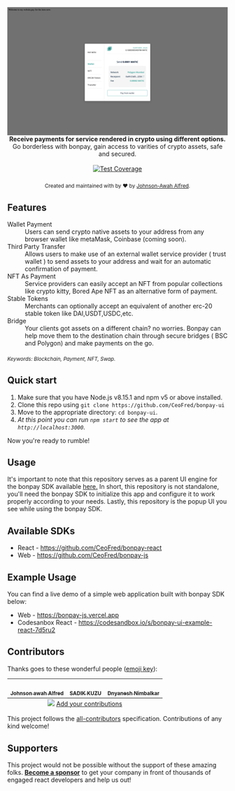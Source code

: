 <img src="https://github.com/CeoFred/bonpay-ui/blob/main/demo.png" alt="bonpay banner" align="center" />

<br />

<div align="center"><strong>Receive payments for service rendered in crypto using different options.</strong></div>
<div align="center">Go borderless with bonpay, gain access to varities of crypto assets, safe and secured.</div>

<br />

<div align="center">
 
  <!-- Test Coverage -->
  <a href="https://coveralls.io/r/react-boilerplate/react-boilerplate">
    <img src="https://coveralls.io/repos/github/react-boilerplate/react-boilerplate/badge.svg" alt="Test Coverage" />
  </a>
</a>

</div>
<div align="center">
    <!-- Backers -->
  
</div>

<br />

<div align="center">
  <sub>Created and maintained with by ❤️ by <a href="https://twitter.com/codemon_">Johnson-Awah Alfred</a>.</sub>
</div>

## Features

<dl>
  <dt>Wallet Payment</dt>
  <dd>Users can send crypto native assets to your address from any browser wallet like metaMask, Coinbase (coming soon). </dd>


  <dt>Third Party Transfer</dt>
  <dd>Allows users to make use of an external wallet service provider ( trust wallet ) to send assets to your address and wait for an automatic confirmation of payment.
  </dd>

   <dt>NFT As Payment</dt>
  <dd>Service providers can easily accept an NFT from popular collections like crypto kitty, Bored Ape NFT as an alternative form of payment.
  </dd>

  <dt>Stable Tokens</dt>
  <dd>Merchants can optionally accept an equivalent of another erc-20 stable token like DAI,USDT,USDC,etc.
  </dd>

   <dt>Bridge</dt>
  <dd>Your clients got assets on a different chain? no worries. Bonpay can help move them to the destination chain through secure bridges ( BSC and Polygon) and make payments on the go.
  </dd>


</dl>

<sub><i>Keywords: Blockchain, Payment, NFT, Swap.</i></sub>

## Quick start

1.  Make sure that you have Node.js v8.15.1 and npm v5 or above installed.
2.  Clone this repo using ```git clone https://github.com/CeoFred/bonpay-ui```
3.  Move to the appropriate directory: `cd bonpay-ui`.<br />
4.  _At this point you can run `npm start` to see the app at `http://localhost:3000`._

Now you're ready to rumble!

## Usage

It's important to note that this repository serves as a parent UI engine for the bonpay SDK available <a href="https://github.com/CeoFred/bonpay-js">here.</a> In short, this repository is not standalone, you'll need the bonpay SDK to initialize this app and configure it to work properly according to your needs. Lastly, this repository is the popup UI you see while using the bonpay SDK.


## Available SDKs

* React - https://github.com/CeoFred/bonpay-react
* Web - https://github.com/CeoFred/bonpay-js


## Example Usage

You can find a live demo of a simple web application built with bonpay SDK below: 
* Web - https://bonpay-js.vercel.app
* Codesanbox React - https://codesandbox.io/s/bonpay-ui-example-react-7d5ru2

## Contributors

Thanks goes to these wonderful people ([emoji key](https://allcontributors.org/docs/en/emoji-key)):
<!-- ALL-CONTRIBUTORS-LIST:START - Do not remove or modify this section -->
<!-- prettier-ignore-start -->
<!-- markdownlint-disable -->
<table>
  <tbody>
    <tr>
    <td align="center"><a href="https://codemon.me"><img src="https://avatars.githubusercontent.com/u/32965534?v=4" width="100px;" alt=""/><br /><sub><b>Johnson awah Alfred</b></sub></a></td>
      <td align="center"><a href="https://www.linkedin.com/in/sadikkuzu/"><img src="https://avatars.githubusercontent.com/u/23168063?v=4" width="100px;" alt=""/><br /><sub><b>SADIK KUZU</b></sub></a></td>
      <td align="center"><a href="https://github.com/Dnyaneshvn"><img src="https://avatars.githubusercontent.com/u/78072155?v=4" width="100px;" alt=""/><br /><sub><b>Dnyanesh Nimbalkar</b></sub></a></td>
    </tr>
  </tbody>
  <tfoot>
    <tr>
      <td align="center" size="13px" colspan="7">
        <img src="https://raw.githubusercontent.com/all-contributors/all-contributors-cli/1b8533af435da9854653492b1327a23a4dbd0a10/assets/logo-small.svg">
          <a href="https://all-contributors.js.org/docs/en/bot/usage">Add your contributions</a>
        </img>
      </td>
    </tr>
  </tfoot>
</table>

<!-- markdownlint-restore -->
<!-- prettier-ignore-end -->

<!-- ALL-CONTRIBUTORS-LIST:END -->


This project follows the [all-contributors](https://github.com/all-contributors/all-contributors) specification. Contributions of any kind welcome!


## Supporters

This project would not be possible without the support of these amazing folks. [**Become a sponsor**](https://opencollective.com/bonpay) to get your company in front of thousands of engaged react developers and help us out!
